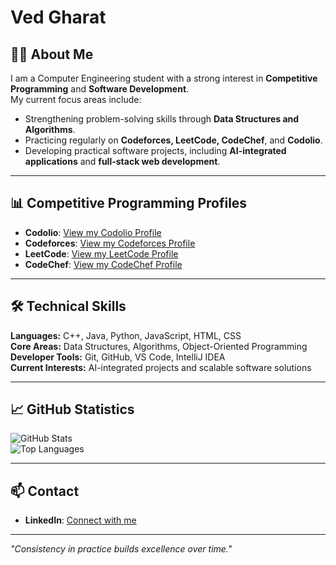 # Ved Gharat

## 👨‍💻 About Me
I am a Computer Engineering student with a strong interest in **Competitive Programming** and **Software Development**.  
My current focus areas include:  
- Strengthening problem-solving skills through **Data Structures and Algorithms**.  
- Practicing regularly on **Codeforces, LeetCode, CodeChef**, and **Codolio**.  
- Developing practical software projects, including **AI-integrated applications** and **full-stack web development**.

---

## 📊 Competitive Programming Profiles

- **Codolio**: [View my Codolio Profile](https://www.codolio.com/u/ved)  
- **Codeforces**: [View my Codeforces Profile](https://codeforces.com/profile/gved.16)  
- **LeetCode**: [View my LeetCode Profile](https://leetcode.com/vedgharat/)  
- **CodeChef**: [View my CodeChef Profile](https://www.codechef.com/users/icebear16)  

---

## 🛠 Technical Skills

**Languages:** C++, Java, Python, JavaScript, HTML, CSS  
**Core Areas:** Data Structures, Algorithms, Object-Oriented Programming  
**Developer Tools:** Git, GitHub, VS Code, IntelliJ IDEA  
**Current Interests:** AI-integrated projects and scalable software solutions

---

## 📈 GitHub Statistics

![GitHub Stats](https://github-readme-stats.vercel.app/api?username=vedghart&show_icons=true&theme=default)  
![Top Languages](https://github-readme-stats.vercel.app/api/top-langs/?username=vedghart&layout=compact&theme=default)

---

## 📫 Contact

- **LinkedIn**: [Connect with me](https://www.linkedin.com/in/vedgharat)  


---

*"Consistency in practice builds excellence over time."*
